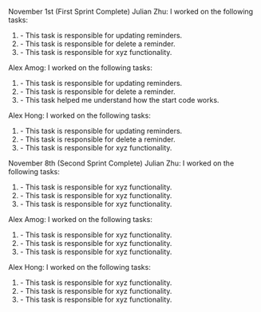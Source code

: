 November 1st (First Sprint Complete)
Julian Zhu:
I worked on the following tasks:
1. <Update reminder in controller> - This task is responsible for updating reminders.
2. <Delete reminder in controller> - This task is responsible for delete a reminder.
3. <Insert Some Task Here> - This task is responsible for xyz functionality.

Alex Amog:
I worked on the following tasks:
1. <Update reminder in controller> - This task is responsible for updating reminders.
2. <Delete reminder in controller> - This task is responsible for delete a reminder.
3. <Watch all videos for reminderapp> - This task helped me understand how the start code works.

Alex Hong:
I worked on the following tasks:
1. <Update reminder in controller> - This task is responsible for updating reminders.
2. <Delete reminder in controller> - This task is responsible for delete a reminder.
3. <Insert Some Task Here> - This task is responsible for xyz functionality.

November 8th (Second Sprint Complete)
Julian Zhu:
I worked on the following tasks:
1. <Insert Some Task Here> - This task is responsible for xyz functionality.
2. <Insert Some Task Here> - This task is responsible for xyz functionality.
3. <Insert Some Task Here> - This task is responsible for xyz functionality.

Alex Amog:
I worked on the following tasks:
1. <Insert Some Task Here> - This task is responsible for xyz functionality.
2. <Insert Some Task Here> - This task is responsible for xyz functionality.
3. <Insert Some Task Here> - This task is responsible for xyz functionality.

Alex Hong:
I worked on the following tasks:
1. <Insert Some Task Here> - This task is responsible for xyz functionality.
2. <Insert Some Task Here> - This task is responsible for xyz functionality.
3. <Insert Some Task Here> - This task is responsible for xyz functionality.


